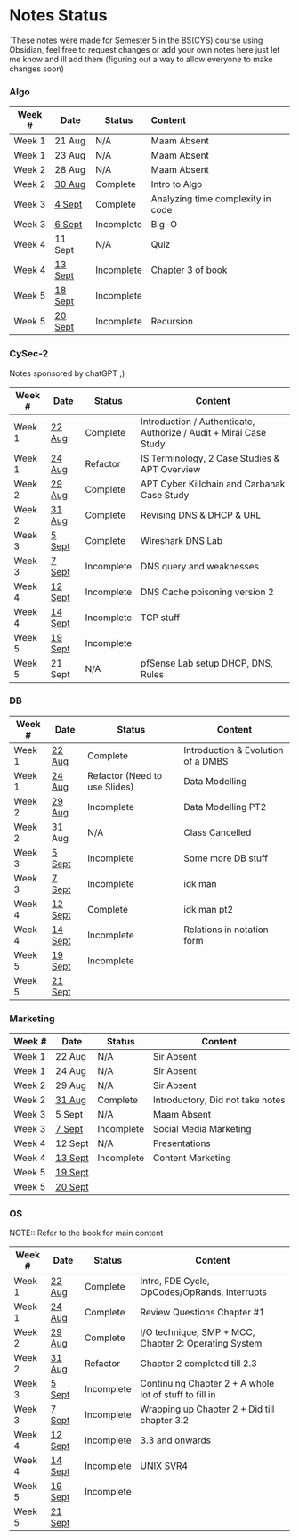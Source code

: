 # Notes Status
`These notes were made for Semester 5 in the BS(CYS) course using Obsidian, feel free to request changes or add your own notes here just let me know and ill add them (figuring out a way to allow everyone to make changes soon)

### Algo

| Week # | Date                                             | Status     | Content                           |
| ------ | ------------------------------------------------ | ---------- |:--------------------------------- |
| Week 1 | 21 Aug                                           | N/A        | Maam Absent                       |
| Week 1 | 23 Aug                                           | N/A        | Maam Absent                       |
| Week 2 | 28 Aug                                           | N/A        | Maam Absent                       |
| Week 2 | [30 Aug](Algo/Algo%2030%20August,%202023.md)     | Complete   | Intro to Algo                     |
| Week 3 | [4 Sept](Algo/Algo%204%20September,%202023.md)   | Complete   | Analyzing time complexity in code |
| Week 3 | [6 Sept](Algo/Algo%206%20September,%202023.md)   | Incomplete | Big-O                             |
| Week 4 | 11 Sept                                          | N/A        | Quiz                              |
| Week 4 | [13 Sept](Algo/Algo%2013%20September,%202023.md) | Incomplete | Chapter 3 of book                 |
| Week 5 | [18 Sept](Algo/Algo%2018%20September,%202023.md) | Incomplete |                                   |
| Week 5 | [20 Sept](Algo/Algo%2020%20September,%202023.md) | Incomplete | Recursion                                  |

### CySec-2
Notes sponsored by chatGPT ;)

| Week # | Date                                                  | Status     | Content                                                            |
| ------ | ----------------------------------------------------- | ---------- | ------------------------------------------------------------------ |
| Week 1 | [22 Aug](CySec-2/CySec2%2022%20August,%202023.md)     | Complete   | Introduction / Authenticate, Authorize / Audit  + Mirai Case Study |
| Week 1 | [24 Aug](CySec-2/CySec2%2024%20August,%202023.md)     | Refactor   | IS Terminology, 2 Case Studies & APT Overview                      |
| Week 2 | [29 Aug](CySec-2/CySec2%2029%20August,%202023.md)     | Complete   | APT Cyber Killchain and Carbanak Case Study                        |
| Week 2 | [31 Aug](CySec-2/CySec2%2031%20August,%202023.md)     | Complete   | Revising DNS & DHCP & URL                                          |
| Week 3 | [5 Sept](CySec-2/CySec2%205%20September,%202023.md)   | Complete   | Wireshark DNS Lab                                                  |
| Week 3 | [7 Sept](CySec-2/CySec2%207%20September,%202023.md)   | Incomplete | DNS query and weaknesses                                           |
| Week 4 | [12 Sept](CySec-2/CySec2%2012%20September,%202023.md) | Incomplete | DNS Cache poisoning version 2                                      |
| Week 4 | [14 Sept](CySec-2/CySec2%2014%20September,%202023.md) | Incomplete | TCP stuff                                                          |
| Week 5 | [19 Sept](CySec-2/CySec2%2019%20September,%202023.md) | Incomplete |                                                                    |
| Week 5 | 21 Sept                                               | N/A        | pfSense Lab setup DHCP, DNS, Rules                                 | 

### DB

| Week # | Date                                         | Status                        | Content                            |
| ------ | -------------------------------------------- | ----------------------------- | ---------------------------------- |
| Week 1       | [22 Aug](DB/DB%2022%20August,%202023.md)     | Complete                      | Introduction & Evolution of a DMBS |
| Week 1       | [24 Aug](DB/DB%2024%20August,%202023.md)     | Refactor (Need to use Slides) | Data Modelling                     |
| Week 2       | [29 Aug](DB/DB%2029%20August,%202023.md)     | Incomplete                    | Data Modelling PT2                 |
| Week 2       | 31 Aug                                       | N/A                           | Class Cancelled                    |
| Week 3       | [5 Sept](DB/DB%205%20September,%202023.md)   | Incomplete                    | Some more DB stuff                 |
| Week 3       | [7 Sept](DB/DB%207%20September,%202023.md)   | Incomplete                    | idk man                            |
| Week 4       | [12 Sept](DB/DB%2012%20September,%202023.md) | Complete                      | idk man pt2                        |
| Week 4       | [14 Sept](DB/DB%2014%20September,%202023.md) | Incomplete                    | Relations in notation form         |
| Week 5       | [19 Sept](DB/DB%2019%20September,%202023.md) | Incomplete                    |                                    |
| Week 5      | [21 Sept](DB/DB%2021%20September,%202023.md) |                               |                                    |
 
### Marketing

| Week # | Date                                                       | Status     | Content                          |
| ------ | ---------------------------------------------------------- | ---------- | -------------------------------- |
| Week 1 | 22 Aug                                                     | N/A        | Sir Absent                       |
| Week 1 | 24 Aug                                                     | N/A        | Sir Absent                       |
| Week 2 | 29 Aug                                                     | N/A        | Sir Absent                       |
| Week 2 | [31 Aug](Marketing/Marketing%2031%20August,%202023.md)     | Complete     | Introductory, Did not take notes |
| Week 3 | 5 Sept                                                     | N/A        | Maam Absent                      |
| Week 3 | [7 Sept](Marketing/Marketing%207%20September,%202023.md)   | Incomplete | Social Media Marketing           |
| Week 4 | 12 Sept                                                    | N/A        | Presentations                    |
| Week 4 | [13 Sept](Marketing/Marketing%2013%20September,%202023.md) | Incomplete | Content Marketing                |
| Week 5 | [19 Sept](Marketing/Marketing%2019%20September,%202023.md) |            |                                  |
| Week 5 | [20 Sept](Marketing/Marketing%2021%20September,%202023.md) |            |                                  |

### OS

NOTE:: Refer to the book for main content

| Week # | Date                                         | Status     | Content                                                |
| ------ | -------------------------------------------- | ---------- | ------------------------------------------------------ |
| Week 1 | [22 Aug](OS/OS%2022%20August,%202023.md)     | Complete   | Intro, FDE Cycle, OpCodes/OpRands, Interrupts          |
| Week 1 | [24 Aug](OS/OS%2024%20August,%202023.md)     | Complete   | Review Questions Chapter #1                            |
| Week 2 | [29 Aug](OS/OS%2029%20August,%202023.md)     | Complete   | I/O technique, SMP + MCC, Chapter 2: Operating System  |
| Week 2 | [31 Aug](OS/OS%2031%20August,%202023.md)     | Refactor   | Chapter 2 completed till 2.3                           |
| Week 3 | [5 Sept](OS/OS%205%20September,%202023.md)   | Incomplete | Continuing Chapter 2 + A whole lot of stuff to fill in |
| Week 3 | [7 Sept](OS/OS%207%20September,%202023.md)   | Incomplete | Wrapping up Chapter 2 + Did till chapter 3.2           |
| Week 4 | [12 Sept](OS/OS%2012%20September,%202023.md) | Incomplete | 3.3 and onwards                                        |
| Week 4 | [14 Sept](OS/OS%2014%20September,%202023.md) | Incomplete | UNIX SVR4                                              |
| Week 5 | [19 Sept](OS/OS%2019%20September,%202023.md) | Incomplete |                                                        |
| Week 5 | [21 Sept](OS/OS%2021%20September,%202023.md) |            |                                                        |
